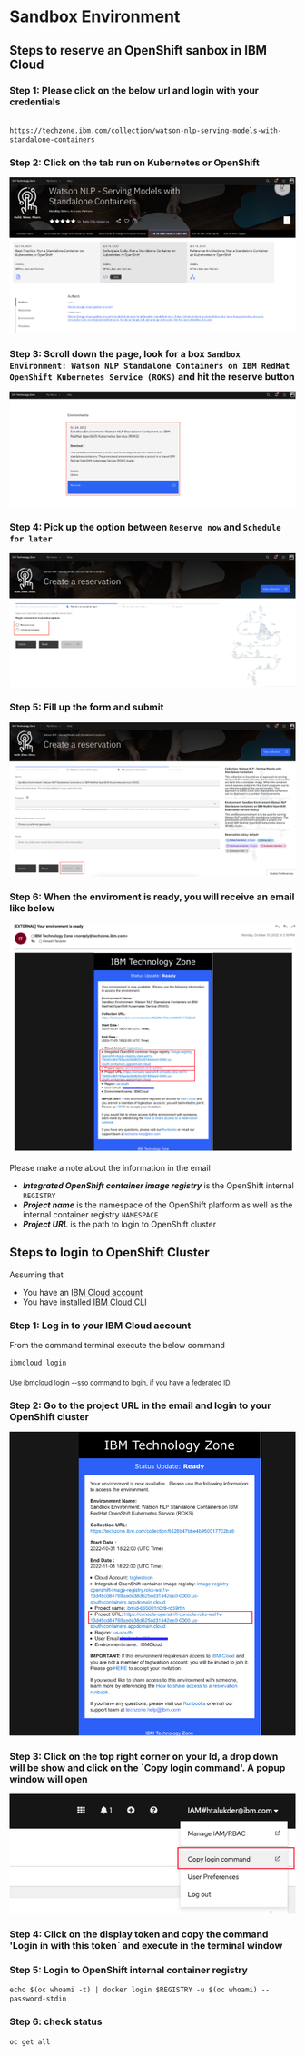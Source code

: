 # Sandbox Environment

## Steps to reserve an OpenShift sanbox in IBM Cloud

### Step 1: Please click on the below url and login with your credentials

```

https://techzone.ibm.com/collection/watson-nlp-serving-models-with-standalone-containers

```

### Step 2: Click on the tab run on Kubernetes or OpenShift

![Step 2](images/step2.png)

### Step 3: Scroll down the page, look for a box `Sandbox Environment: Watson NLP Standalone Containers on IBM RedHat OpenShift Kubernetes Service (ROKS)` and hit the reserve button

![Step 3](images/step3.png)

### Step 4: Pick up the option between `Reserve now` and `Schedule for later`

![Step 4](images/step4.png)

### Step 5: Fill up the form and submit

![Step 5](images/step5.png)

### Step 6: When the enviroment is ready, you will receive an email like below

![Step 6](images/step-6.png)

Please make a note about the information in the email

- ***Integrated OpenShift container image registry*** is the OpenShift internal `REGISTRY`
- ***Project name*** is the namespace of the OpenShift platform as well as the internal container registry `NAMESPACE`
- ***Project URL*** is the path to login to OpenShift cluster

## Steps to login to OpenShift Cluster

Assuming that

- You have an [IBM Cloud account](https://cloud.ibm.com/login)
- You have installed [IBM Cloud CLI](https://cloud.ibm.com/docs/cli?topic=cli-getting-started)

### Step 1: Log in to your IBM Cloud account

From the command terminal execute the below command

```
ibmcloud login
```

<sub>Use ibmcloud login --sso command to login, if you have a federated ID.</sub>

### Step 2: Go to the project URL in the email and login to your OpenShift cluster

![Step 7](images/step-7.png)

### Step 3: Click on the top right corner on your Id, a drop down will be show and click on the `Copy login command'. A popup window will open

![Step 8](images/step8.png)

### Step 4: Click on the display token and copy the command 'Login in with this token` and execute in the terminal window

### Step 5: Login to OpenShift internal container registry

```
echo $(oc whoami -t) | docker login $REGISTRY -u $(oc whoami) --password-stdin
```

### Step 6: check status

```
oc get all
```

